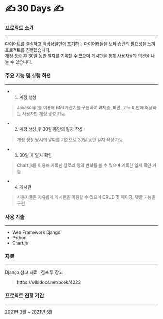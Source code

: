 # ✍ 30 Days ✍ 


### 프로젝트 소개
------------
다이어트를 결심하고 작심삼일만에 포기하는 다이어터들을 보며 습관의 필요성을 느껴 프로젝트를 진행했습니다. <br>
계정 생성 후 30일 동안 일지를 기록할 수 있으며 게시판을 통해 사용자들과 의견을 나눌 수 있습니다.

###  주요 기능 및 실행 화면
------------
* 1) 계정 생성
> Javascript를 이용해 BMI 계산기를 구현하여 과체중, 비만, 고도 비만에 해당하는 사용자만 계정 생성 가능

* 2) 계정 생성 후 30일 동안의 일지 작성
> 계정 생성 당시의 날짜를 기준으로 30일 동안 일지 작성 가능

* 3) 30일 후 일지 확인
> Chart.js를 이용해 기록한 칼로리 양의 변화를 볼 수 있으며 기록한 일지 확인 가능

* 4) 게시판
> 사용자들은 자유롭게 게시판을 이용할 수 있으며 CRUD 및 페이징, 댓글 기능을 구현

### 사용 기술
------------
* Web Framework Django
* Python
* Chart.js

### 자료
------------
Django 참고 자료 : 점프 투 장고
><https://wikidocs.net/book/4223> 

### 프로젝트 진행 기간
------------
2021년 3월 ~ 2021년 5월

